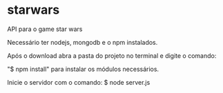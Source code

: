 # starwars
API para o game star wars

Necessário ter nodejs, mongodb e o npm instalados.

Após o download abra a pasta do projeto no terminal 
e digite o comando: 

"$ npm install" para instalar os módulos necessários.

Inicie o servidor com o comando:
$ node server.js 


